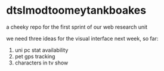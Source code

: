 # dtslmodtoomeytankboakes
a cheeky repo for the first sprint of our web research unit

we need three ideas for the visual interface next week, so far:

1. uni pc stat availability
2. pet gps tracking
3. characters in tv show

